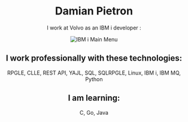 <!DOCTYPE html>
<html lang="en">
<head>
    <meta charset="UTF-8">
    <meta name="viewport" content="width=device-width, initial-scale=1.0">
</head>
<body>
    <p align="center">
        <h1 align="center">Damian Pietron</h1>
        <p align="center">I work at Volvo as an IBM i developer :</p>
        <p align="center">
            <img 
                src="https://upload.wikimedia.org/wikipedia/commons/thumb/a/a4/Ibmi-main-menu.png/1280px-Ibmi-main-menu.png" 
                alt="IBM i Main Menu" 
                style="max-width:100%; height:auto;"
            />
        </p>
        <h2 align="center">I work professionally with these technologies:</h2>
        <p align="center">
            RPGLE, CLLE, REST API, YAJL, SQL, SQLRPGLE, Linux, IBM i, IBM MQ, Python
        </p>
        <h2 align="center">I am learning:</h2>
        <p align="center">C, Go, Java</p>
    </p>
</body>
</html>

